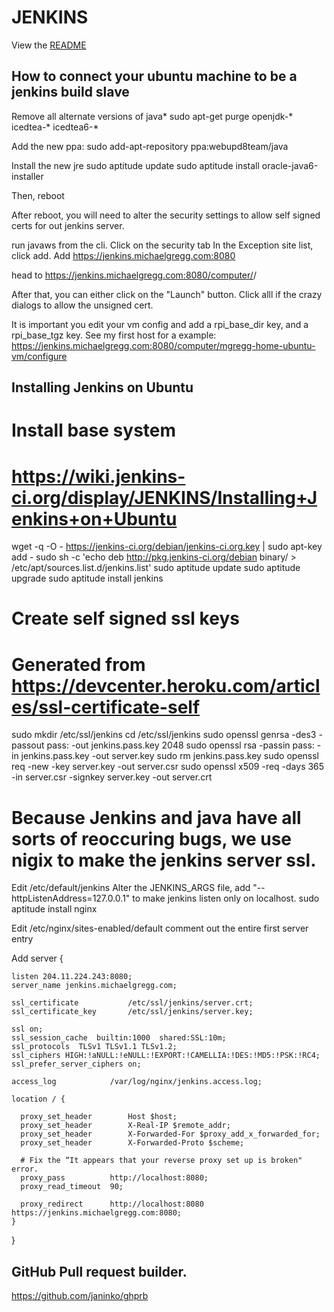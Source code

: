 # JENKINS

View the [README](../README.md)

## How to connect your ubuntu machine to be a jenkins build slave

Remove all alternate versions of java*
sudo apt-get purge openjdk-\* icedtea-\* icedtea6-\*

Add the new ppa:
sudo add-apt-repository ppa:webupd8team/java

Install the new jre
sudo aptitude update 
sudo aptitude install oracle-java6-installer

Then, reboot

After reboot, you will need to alter the security settings to allow self signed certs for out jenkins server.

run javaws from the cli. 
Click on the security tab
In the Exception site list, click add.
Add https://jenkins.michaelgregg.com:8080

head to https://jenkins.michaelgregg.com:8080/computer/<your node name>/

After that, you can either click on the "Launch" button. Click alll if the crazy dialogs to allow the unsigned cert.

It is important you edit your vm config and add a rpi_base_dir key, and a rpi_base_tgz key. See my first host for a example: https://jenkins.michaelgregg.com:8080/computer/mgregg-home-ubuntu-vm/configure

## Installing Jenkins on Ubuntu

# Install base system
# https://wiki.jenkins-ci.org/display/JENKINS/Installing+Jenkins+on+Ubuntu
wget -q -O - https://jenkins-ci.org/debian/jenkins-ci.org.key | sudo apt-key add -
sudo sh -c 'echo deb http://pkg.jenkins-ci.org/debian binary/ > /etc/apt/sources.list.d/jenkins.list'
sudo aptitude update
sudo aptitude upgrade
sudo aptitude install jenkins

# Create self signed ssl keys
# Generated from https://devcenter.heroku.com/articles/ssl-certificate-self
sudo mkdir /etc/ssl/jenkins
cd /etc/ssl/jenkins
sudo openssl genrsa -des3 -passout pass:<password> -out jenkins.pass.key 2048
sudo openssl rsa -passin pass:<password> -in jenkins.pass.key -out server.key
sudo rm jenkins.pass.key
sudo openssl req -new -key server.key -out server.csr
sudo openssl x509 -req -days 365 -in server.csr -signkey server.key -out server.crt

# Because Jenkins and java have all sorts of reoccuring bugs, we use nigix to make the jenkins server ssl.

Edit /etc/default/jenkins
Alter the JENKINS_ARGS file, add "--httpListenAddress=127.0.0.1" to make jenkins listen only on localhost.
sudo aptitude install nginx

Edit /etc/nginx/sites-enabled/default
comment out the entire first server entry

Add
server {

    listen 204.11.224.243:8080;
    server_name jenkins.michaelgregg.com;

    ssl_certificate           /etc/ssl/jenkins/server.crt;
    ssl_certificate_key       /etc/ssl/jenkins/server.key;

    ssl on;
    ssl_session_cache  builtin:1000  shared:SSL:10m;
    ssl_protocols  TLSv1 TLSv1.1 TLSv1.2;
    ssl_ciphers HIGH:!aNULL:!eNULL:!EXPORT:!CAMELLIA:!DES:!MD5:!PSK:!RC4;
    ssl_prefer_server_ciphers on;

    access_log            /var/log/nginx/jenkins.access.log;

    location / {

      proxy_set_header        Host $host;
      proxy_set_header        X-Real-IP $remote_addr;
      proxy_set_header        X-Forwarded-For $proxy_add_x_forwarded_for;
      proxy_set_header        X-Forwarded-Proto $scheme;

      # Fix the “It appears that your reverse proxy set up is broken" error.
      proxy_pass          http://localhost:8080;
      proxy_read_timeout  90;

      proxy_redirect      http://localhost:8080 https://jenkins.michaelgregg.com:8080;
    }
  }

## GitHub Pull request builder.
https://github.com/janinko/ghprb

